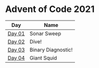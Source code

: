 # Advent of Code 2021

| Day               | Name               |
|-------------------|--------------------|
| [Day 01](./day01) | Sonar Sweep        |
| [Day 02](./day02) | Dive!              |
| [Day 03](./day03) | Binary Diagnostic! |
| [Day 04](./day04) | Giant Squid        |